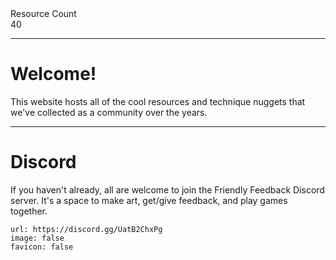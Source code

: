 <div markdown="1" class="ff_badge">
<div markdown="1" class="ff_badge_title">Resource Count</div>
<div markdown="1" class="ff_badge_value">40</div>
</div>

___

# Welcome!

This website hosts all of the cool resources and technique nuggets that we've collected as a community over the years. 

---
# Discord
If you haven't already, all are welcome to join the Friendly Feedback Discord server. It's a space to make art, get/give feedback, and play games together.

```embed
url: https://discord.gg/UatB2ChxPg
image: false
favicon: false
```